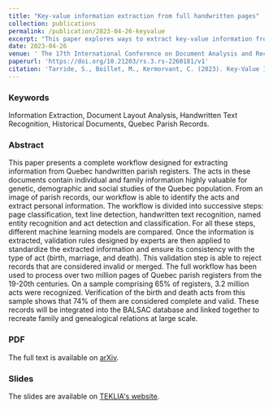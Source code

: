```yaml
---
title: "Key-value information extraction from full handwritten pages"
collection: publications
permalink: /publication/2023-04-26-keyvalue
excerpt: "This paper explores ways to extract key-value information from handwritten documents.<br/><img src='/images/article-2023-keyvalue.png'>"
date: 2023-04-26
venue: ' The 17th International Conference on Document Analysis and Recognition (ICDAR), 2023 '
paperurl: 'https://doi.org/10.21203/rs.3.rs-2260181/v1'
citation: 'Tarride, S., Boillet, M., Kermorvant, C. (2023). Key-Value Information Extraction from Full Handwritten Pages. In: Fink, G.A., Jain, R., Kise, K., Zanibbi, R. (eds) Document Analysis and Recognition - ICDAR 2023. ICDAR 2023. Lecture Notes in Computer Science, vol 14188. Springer, Cham.'
---
```


### Keywords 
Information Extraction, Document Layout Analysis, Handwritten Text Recognition, Historical Documents, Quebec Parish Records.

### Abstract
This paper presents a complete workflow designed for extracting information from Quebec handwritten parish registers. The acts in these documents contain individual and family information highly valuable for genetic, demographic and social studies of the Quebec population. From an image of parish records, our workflow is able to identify the acts and extract personal information. The workflow is divided into successive steps: page classification, text line detection, handwritten text recognition, named entity recognition and act detection and classification. For all these steps, different machine learning models are compared. Once the information is extracted, validation rules designed by experts are then applied to standardize the extracted information and ensure its consistency with the type of act (birth, marriage, and death). This validation step is able to reject records that are considered invalid or merged. The full workflow has been used to process over two million pages of Quebec parish registers from the 19-20th centuries. On a sample comprising 65% of registers, 3.2 million acts were recognized. Verification of the birth and death acts from this sample shows that 74% of them are considered complete and valid. These records will be integrated into the BALSAC database and linked together to recreate family and genealogical relations at large scale.

### PDF
The full text is available on [arXiv](https://arxiv.org/pdf/2304.13530.pdf).

### Slides
The slides are available on [TEKLIA's website](https://storage.teklia.com/teklia-public-website/documents/ICDAR2023_Slides_Key-Value.pdf).